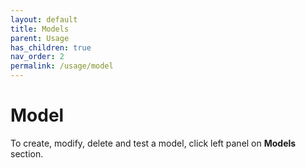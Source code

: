 ```yaml
---
layout: default
title: Models
parent: Usage
has_children: true
nav_order: 2
permalink: /usage/model
---
```


# Model

To create, modify, delete and test a model, click left panel on **Models** section.